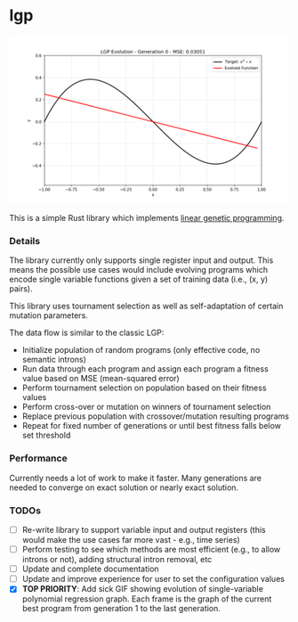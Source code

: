 # lgp

![LGP Evolution](media/lgp_evolution1.gif)

This is a simple Rust library which implements [linear genetic programming](https://en.wikipedia.org/wiki/Linear_genetic_programming). 

### Details
The library currently only supports single register input and output. This means the possible use cases would include evolving programs which encode single variable functions given a set of training data (i.e., (x, y) pairs).

This library uses tournament selection as well as self-adaptation of certain mutation parameters.

The data flow is similar to the classic LGP: 
- Initialize population of random programs (only effective code, no semantic introns)
- Run data through each program and assign each program a fitness value based on MSE (mean-squared error)
- Perform tournament selection on population based on their fitness values
- Perform cross-over or mutation on winners of tournament selection
- Replace previous population with crossover/mutation resulting programs
- Repeat for fixed number of generations or until best fitness falls below set threshold

### Performance
Currently needs a lot of work to make it faster. Many generations are needed to converge on exact solution or nearly exact solution.

### TODOs
- [ ] Re-write library to support variable input and output registers (this would make the use cases far more vast - e.g., time series)
- [ ] Perform testing to see which methods are most efficient (e.g., to allow introns or not), adding structural intron removal, etc
- [ ] Update and complete documentation
- [ ] Update and improve experience for user to set the configuration values
- [X] **TOP PRIORITY**: Add sick GIF showing evolution of single-variable polynomial regression graph. Each frame is the graph of the current best program from generation 1 to the last generation.
